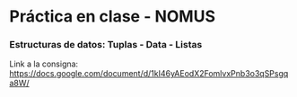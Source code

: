 # Práctica en clase - NOMUS

### Estructuras de datos: Tuplas - Data - Listas


Link a la consigna: https://docs.google.com/document/d/1kI46yAEodX2FomlvxPnb3o3qSPsgqa8W/
